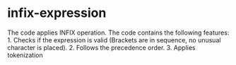 # infix-expression
The code applies INFIX operation. The code contains the following features:     1. Checks if the expression is valid (Brackets are in sequence, no unusual character is placed).     2. Follows the precedence order.     3. Applies tokenization
